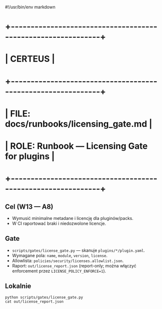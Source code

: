 #!/usr/bin/env markdown

# +-------------------------------------------------------------+
# |                          CERTEUS                            |
# +-------------------------------------------------------------+
# | FILE: docs/runbooks/licensing_gate.md                       |
# | ROLE: Runbook — Licensing Gate for plugins                   |
# +-------------------------------------------------------------+

## Cel (W13 — A8)
- Wymusić minimalne metadane i licencję dla pluginów/packs.
- W CI raportować braki i niedozwolone licencje.

## Gate
- `scripts/gates/license_gate.py` — skanuje `plugins/*/plugin.yaml`.
- Wymagane pola: `name`, `module`, `version`, `license`.
- Allowlista: `policies/security/licenses.allowlist.json`.
- Raport: `out/license_report.json` (report-only; można włączyć enforcement przez `LICENSE_POLICY_ENFORCE=1`).

## Lokalnie
```
python scripts/gates/license_gate.py
cat out/license_report.json
```

